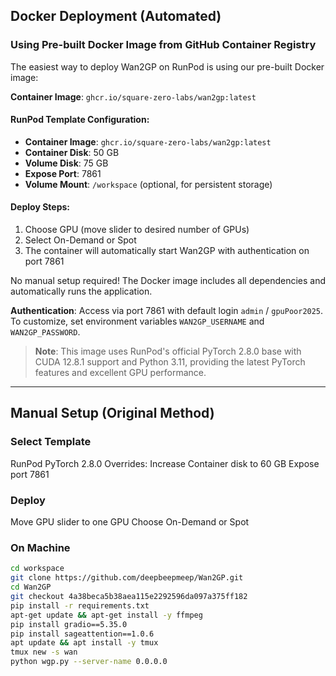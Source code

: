## Docker Deployment (Automated)

### Using Pre-built Docker Image from GitHub Container Registry

The easiest way to deploy Wan2GP on RunPod is using our pre-built Docker image:

**Container Image**: `ghcr.io/square-zero-labs/wan2gp:latest`

#### RunPod Template Configuration:

- **Container Image**: `ghcr.io/square-zero-labs/wan2gp:latest`
- **Container Disk**: 50 GB
- **Volume Disk**: 75 GB
- **Expose Port**: 7861
- **Volume Mount**: `/workspace` (optional, for persistent storage)

#### Deploy Steps:

1. Choose GPU (move slider to desired number of GPUs)
2. Select On-Demand or Spot
3. The container will automatically start Wan2GP with authentication on port 7861

No manual setup required! The Docker image includes all dependencies and automatically runs the application.

**Authentication**: Access via port 7861 with default login `admin` / `gpuPoor2025`. To customize, set environment variables `WAN2GP_USERNAME` and `WAN2GP_PASSWORD`.

> **Note**: This image uses RunPod's official PyTorch 2.8.0 base with CUDA 12.8.1 support and Python 3.11, providing the latest PyTorch features and excellent GPU performance.

---

## Manual Setup (Original Method)

### Select Template

RunPod PyTorch 2.8.0
Overrides:
Increase Container disk to 60 GB
Expose port 7861

### Deploy

Move GPU slider to one GPU
Choose On-Demand or Spot

### On Machine

```bash
cd workspace
git clone https://github.com/deepbeepmeep/Wan2GP.git
cd Wan2GP
git checkout 4a38beca5b38aea115e2292596da097a375ff182
pip install -r requirements.txt
apt-get update && apt-get install -y ffmpeg
pip install gradio==5.35.0
pip install sageattention==1.0.6
apt update && apt install -y tmux
tmux new -s wan
python wgp.py --server-name 0.0.0.0
```
